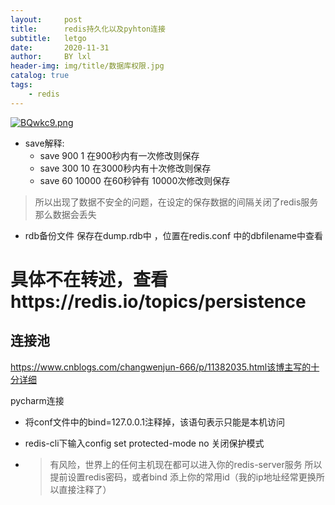```yaml
---
layout:     post
title:      redis持久化以及pyhton连接
subtitle:   letgo
date:       2020-11-31
author:     BY lxl
header-img: img/title/数据库权限.jpg
catalog: true
tags:
    - redis
---
```


[![BQwkc9.png](https://s1.ax1x.com/2020/10/27/BQwkc9.png)](https://imgchr.com/i/BQwkc9)

- save解释:
  - save 900 1 在900秒内有一次修改则保存
  - save 300 10 在3000秒内有十次修改则保存
  - save 60 10000 在60秒钟有 10000次修改则保存

>所以出现了数据不安全的问题，在设定的保存数据的间隔关闭了redis服务那么数据会丢失

- rdb备份文件 保存在dump.rdb中 ，位置在redis.conf 中的dbfilename中查看 

#  具体不在转述，查看https://redis.io/topics/persistence

##  连接池

https://www.cnblogs.com/changwenjun-666/p/11382035.html该博主写的十分详细

pycharm连接 

- 将conf文件中的bind=127.0.0.1注释掉，该语句表示只能是本机访问

- redis-cli下输入config set protected-mode no 关闭保护模式 

- >有风险，世界上的任何主机现在都可以进入你的redis-server服务 所以提前设置redis密码，或者bind 添上你的常用id（我的ip地址经常更换所以直接注释了）

